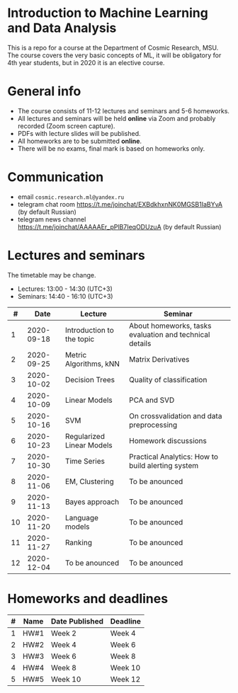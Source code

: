 # Introduction to Machine Learning and Data Analysis

This is a repo for a course at the Department of Cosmic Research, MSU. The course covers the very basic concepts of ML, it will be obligatory for 4th year students, but in 2020 it is an elective course.

# General info
- The course consists of 11-12 lectures and seminars and 5-6 homeworks.
- All lectures and seminars will be held **online** via Zoom and probably recorded (Zoom screen capture).
- PDFs with lecture slides will be published.
- All homeworks are to be submitted **online**.
- There will be no exams, final mark is based on homeworks only.

# Communication
- email `сosmic.research.ml@yandex.ru`
- telegram chat room https://t.me/joinchat/EXBdkhxnNK0MGSB1IaBYvA (by default Russian)
- telegram news channel https://t.me/joinchat/AAAAAEr_pPlB7IeqODUzuA (by default Russian)


# Lectures and seminars
The timetable may be change.
- Lectures: 13:00 - 14:30 (UTC+3)
- Seminars: 14:40 - 16:10 (UTC+3)

| #  | Date | Lecture | Seminar |
| -- | ---- | ------- | ------- |
| 1  | 2020-09-18 | Introduction to the topic | About homeworks, tasks evaluation and technical details |
| 2  | 2020-09-25 | Metric Algorithms, kNN | Matrix Derivatives |
| 3  | 2020-10-02 | Decision Trees | Quality of classification |
| 4  | 2020-10-09 | Linear Models | PCA and SVD |
| 5  | 2020-10-16 | SVM | On crossvalidation and data preprocessing |
| 6  | 2020-10-23 | Regularized Linear Models | Homework discussions |
| 7  | 2020-10-30 | Time Series | Practical Analytics: How to build alerting system |
| 8  | 2020-11-06 | EM, Clustering | To be anounced |
| 9  | 2020-11-13 | Bayes approach | To be anounced |
| 10 | 2020-11-20 | Language models| To be anounced |
| 11 | 2020-11-27 | Ranking | To be anounced |
| 12 | 2020-12-04 | To be anounced | To be anounced |



# Homeworks and deadlines
| #   | Name | Date Published | Deadline |
| --- | ---- | -------------- | -------- |
| 1  | HW#1  | Week 2 | Week 4 |
| 2  | HW#2  | Week 4 | Week 6 |
| 3  | HW#3  | Week 6 | Week 8 |
| 4  | HW#4  | Week 8 | Week 10 |
| 5  | HW#5  | Week 10 | Week 12 |

